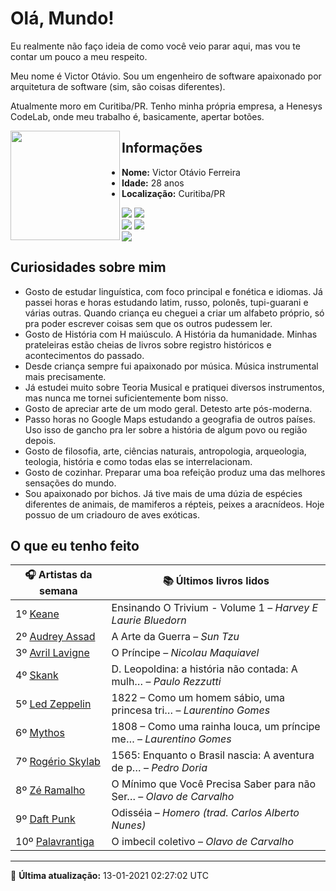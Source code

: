 # Olá, Mundo!

Eu realmente não faço ideia de como você veio parar aqui, mas vou te contar um pouco a meu respeito.

Meu nome é Victor Otávio. Sou um engenheiro de software apaixonado por arquitetura de software (sim, são coisas diferentes).

Atualmente moro em Curitiba/PR. Tenho minha própria empresa, a Henesys CodeLab, onde meu trabalho é, basicamente, apertar botões.

<img align="left" src="https://github.com/vctrtvfrrr/vctrtvfrrr/raw/master/octocat.png" alt="" width="175" />

## Informações

- **Nome:** Victor Otávio Ferreira
- **Idade:** 28 anos
- **Localização:** Curitiba/PR

[![](https://img.shields.io/badge/LinkedIn-victorotavio-blue)](https://www.linkedin.com/in/victorotavio/) [![](https://img.shields.io/badge/Twitter-@vctrtvfrrr-blue)](https://twitter.com/vctrtvfrrr)  
[![](https://img.shields.io/badge/GitHub-vctrtvfrrr-24292e)](https://github.com/vctrtvfrrr) [![](https://img.shields.io/badge/GitLab-vctrtvfrrr-ec5d16)](https://gitlab.com/vctrtvfrrr)  
[![](https://img.shields.io/badge/Email-victor@otavioferreira.com.br-red)](mailto:victor@otavioferreira.com.br)  

## Curiosidades sobre mim

-   Gosto de estudar linguística, com foco principal e fonética e idiomas. Já passei horas e horas estudando latim, russo, polonês, tupi-guarani e várias outras. Quando criança eu cheguei a criar um alfabeto próprio, só pra poder escrever coisas sem que os outros pudessem ler.
-   Gosto de História com H maiúsculo. A História da humanidade. Minhas prateleiras estão cheias de livros sobre registro históricos e acontecimentos do passado.
-   Desde criança sempre fui apaixonado por música. Música instrumental mais precisamente.
-   Já estudei muito sobre Teoria Musical e pratiquei diversos instrumentos, mas nunca me tornei suficientemente bom nisso.
-   Gosto de apreciar arte de um modo geral. Detesto arte pós-moderna.
-   Passo horas no Google Maps estudando a geografia de outros países. Uso isso de gancho pra ler sobre a história de algum povo ou região depois.
-   Gosto de filosofia, arte, ciências naturais, antropologia, arqueologia, teologia, história e como todas elas se interrelacionam.
-   Gosto de cozinhar. Preparar uma boa refeição produz uma das melhores sensações do mundo.
-   Sou apaixonado por bichos. Já tive mais de uma dúzia de espécies diferentes de animais, de mamiferos a répteis, peixes a aracnídeos. Hoje possuo de um criadouro de aves exóticas.


## O que eu tenho feito

|                       🎧 Artistas da semana                        |                      📚 Últimos livros lidos                      |
|--------------------------------------------------------------------|-------------------------------------------------------------------|
| 1º [Keane](https://www.last.fm/music/Keane)                        | Ensinando O Trivium - Volume 1	–	_Harvey E Laurie Bluedorn_         |
| 2º [Audrey Assad](https://www.last.fm/music/Audrey+Assad)          | A Arte da Guerra	–	_Sun Tzu_                                        |
| 3º [Avril Lavigne](https://www.last.fm/music/Avril+Lavigne)        | O Príncipe	–	_Nicolau Maquiavel_                                    |
| 4º [Skank](https://www.last.fm/music/Skank)                        | D. Leopoldina: a história não contada: A mulh…	–	_Paulo Rezzutti_   |
| 5º [Led Zeppelin](https://www.last.fm/music/Led+Zeppelin)          | 1822 – Como um homem sábio, uma princesa tri…	–	_Laurentino Gomes_  |
| 6º [Mythos](https://www.last.fm/music/Mythos)                      | 1808 – Como uma rainha louca, um príncipe me…	–	_Laurentino Gomes_  |
| 7º [Rogério Skylab](https://www.last.fm/music/Rog%C3%A9rio+Skylab) | 1565: Enquanto o Brasil nascia: A aventura de p…	–	_Pedro Doria_    |
| 8º [Zé Ramalho](https://www.last.fm/music/Z%C3%A9+Ramalho)         | O Mínimo que Você Precisa Saber para não Ser…	–	_Olavo de Carvalho_ |
| 9º [Daft Punk](https://www.last.fm/music/Daft+Punk)                | Odisséia	–	_Homero (trad. Carlos Alberto Nunes)_                    |
| 10º [Palavrantiga](https://www.last.fm/music/Palavrantiga)         | O imbecil coletivo	–	_Olavo de Carvalho_                            |


---

🚀 **Última atualização:** 13-01-2021 02:27:02 UTC